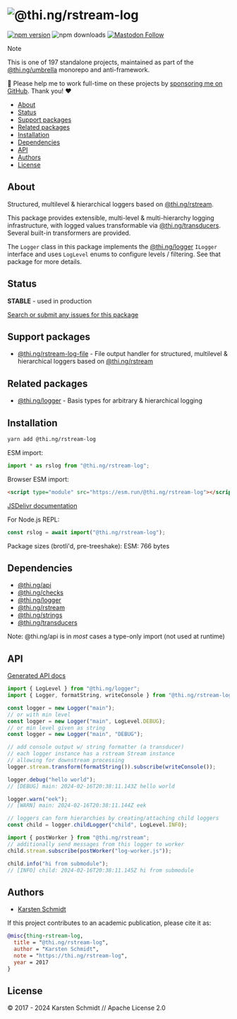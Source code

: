 <!-- This file is generated - DO NOT EDIT! -->
<!-- Please see: https://github.com/thi-ng/umbrella/blob/develop/CONTRIBUTING.md#changes-to-readme-files -->
# ![@thi.ng/rstream-log](https://media.thi.ng/umbrella/banners-20230807/thing-rstream-log.svg?7f269fc9)

[![npm version](https://img.shields.io/npm/v/@thi.ng/rstream-log.svg)](https://www.npmjs.com/package/@thi.ng/rstream-log)
![npm downloads](https://img.shields.io/npm/dm/@thi.ng/rstream-log.svg)
[![Mastodon Follow](https://img.shields.io/mastodon/follow/109331703950160316?domain=https%3A%2F%2Fmastodon.thi.ng&style=social)](https://mastodon.thi.ng/@toxi)

> [!NOTE]
> This is one of 197 standalone projects, maintained as part
> of the [@thi.ng/umbrella](https://github.com/thi-ng/umbrella/) monorepo
> and anti-framework.
>
> 🚀 Please help me to work full-time on these projects by [sponsoring me on
> GitHub](https://github.com/sponsors/postspectacular). Thank you! ❤️

- [About](#about)
- [Status](#status)
- [Support packages](#support-packages)
- [Related packages](#related-packages)
- [Installation](#installation)
- [Dependencies](#dependencies)
- [API](#api)
- [Authors](#authors)
- [License](#license)

## About

Structured, multilevel & hierarchical loggers based on [@thi.ng/rstream](https://github.com/thi-ng/umbrella/tree/develop/packages/rstream).

This package provides extensible, multi-level & multi-hierarchy logging
infrastructure, with logged values transformable via
[@thi.ng/transducers](https://github.com/thi-ng/umbrella/tree/develop/packages/transducers).
Several built-in transformers are provided.

The `Logger` class in this package implements the
[@thi.ng/logger](https://github.com/thi-ng/umbrella/tree/develop/packages/logger)
`ILogger` interface and uses `LogLevel` enums to configure levels /
filtering. See that package for more details.

## Status

**STABLE** - used in production

[Search or submit any issues for this package](https://github.com/thi-ng/umbrella/issues?q=%5Brstream-log%5D+in%3Atitle)

## Support packages

- [@thi.ng/rstream-log-file](https://github.com/thi-ng/umbrella/tree/develop/packages/rstream-log-file) - File output handler for structured, multilevel & hierarchical loggers based on [@thi.ng/rstream](https://github.com/thi-ng/umbrella/tree/develop/packages/rstream)

## Related packages

- [@thi.ng/logger](https://github.com/thi-ng/umbrella/tree/develop/packages/logger) - Basis types for arbitrary & hierarchical logging

## Installation

```bash
yarn add @thi.ng/rstream-log
```

ESM import:

```ts
import * as rslog from "@thi.ng/rstream-log";
```

Browser ESM import:

```html
<script type="module" src="https://esm.run/@thi.ng/rstream-log"></script>
```

[JSDelivr documentation](https://www.jsdelivr.com/)

For Node.js REPL:

```js
const rslog = await import("@thi.ng/rstream-log");
```

Package sizes (brotli'd, pre-treeshake): ESM: 766 bytes

## Dependencies

- [@thi.ng/api](https://github.com/thi-ng/umbrella/tree/develop/packages/api)
- [@thi.ng/checks](https://github.com/thi-ng/umbrella/tree/develop/packages/checks)
- [@thi.ng/logger](https://github.com/thi-ng/umbrella/tree/develop/packages/logger)
- [@thi.ng/rstream](https://github.com/thi-ng/umbrella/tree/develop/packages/rstream)
- [@thi.ng/strings](https://github.com/thi-ng/umbrella/tree/develop/packages/strings)
- [@thi.ng/transducers](https://github.com/thi-ng/umbrella/tree/develop/packages/transducers)

Note: @thi.ng/api is in _most_ cases a type-only import (not used at runtime)

## API

[Generated API docs](https://docs.thi.ng/umbrella/rstream-log/)

```ts tangle:export/readme.ts
import { LogLevel } from "@thi.ng/logger";
import { Logger, formatString, writeConsole } from "@thi.ng/rstream-log";

const logger = new Logger("main");
// or with min level
const logger = new Logger("main", LogLevel.DEBUG);
// or min level given as string
const logger = new Logger("main", "DEBUG");

// add console output w/ string formatter (a transducer)
// each logger instance has a rstream Stream instance
// allowing for downstream processing
logger.stream.transform(formatString()).subscribe(writeConsole());

logger.debug("hello world");
// [DEBUG] main: 2024-02-16T20:38:11.143Z hello world

logger.warn("eek");
// [WARN] main: 2024-02-16T20:38:11.144Z eek

// loggers can form hierarchies by creating/attaching child loggers
const child = logger.childLogger("child", LogLevel.INFO);

import { postWorker } from "@thi.ng/rstream";
// additionally send messages from this logger to worker
child.stream.subscribe(postWorker("log-worker.js"));

child.info("hi from submodule");
// [INFO] child: 2024-02-16T20:38:11.145Z hi from submodule
```

## Authors

- [Karsten Schmidt](https://thi.ng)

If this project contributes to an academic publication, please cite it as:

```bibtex
@misc{thing-rstream-log,
  title = "@thi.ng/rstream-log",
  author = "Karsten Schmidt",
  note = "https://thi.ng/rstream-log",
  year = 2017
}
```

## License

&copy; 2017 - 2024 Karsten Schmidt // Apache License 2.0
